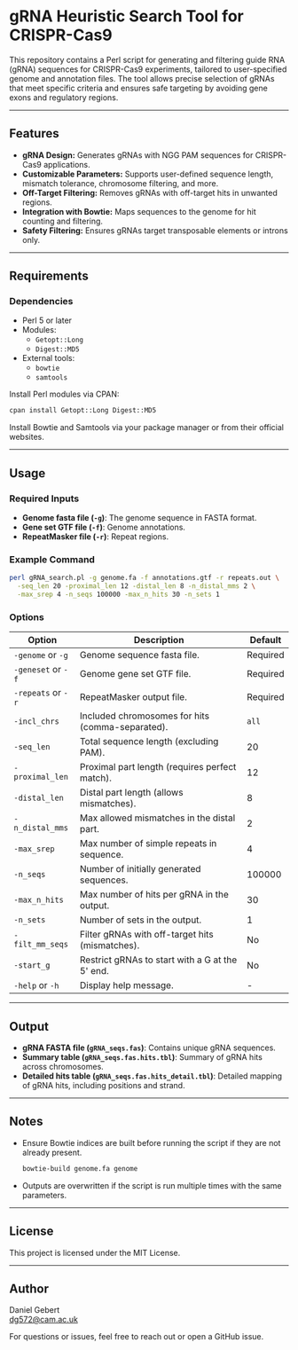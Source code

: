 # gRNA Heuristic Search Tool for CRISPR-Cas9

This repository contains a Perl script for generating and filtering guide RNA (gRNA) sequences for CRISPR-Cas9 experiments, tailored to user-specified genome and annotation files. The tool allows precise selection of gRNAs that meet specific criteria and ensures safe targeting by avoiding gene exons and regulatory regions.

---

## Features
- **gRNA Design:** Generates gRNAs with NGG PAM sequences for CRISPR-Cas9 applications.
- **Customizable Parameters:** Supports user-defined sequence length, mismatch tolerance, chromosome filtering, and more.
- **Off-Target Filtering:** Removes gRNAs with off-target hits in unwanted regions.
- **Integration with Bowtie:** Maps sequences to the genome for hit counting and filtering.
- **Safety Filtering:** Ensures gRNAs target transposable elements or introns only.

---

## Requirements

### Dependencies
- Perl 5 or later
- Modules:
  - `Getopt::Long`
  - `Digest::MD5`
- External tools:
  - `bowtie`
  - `samtools`

Install Perl modules via CPAN:
```bash
cpan install Getopt::Long Digest::MD5
```
Install Bowtie and Samtools via your package manager or from their official websites.

---

## Usage

### Required Inputs
- **Genome fasta file (`-g`)**: The genome sequence in FASTA format.
- **Gene set GTF file (`-f`)**: Genome annotations.
- **RepeatMasker file (`-r`)**: Repeat regions.

### Example Command
```bash
perl gRNA_search.pl -g genome.fa -f annotations.gtf -r repeats.out \
  -seq_len 20 -proximal_len 12 -distal_len 8 -n_distal_mms 2 \
  -max_srep 4 -n_seqs 100000 -max_n_hits 30 -n_sets 1
```

### Options
| Option                  | Description                                                                                  | Default        |
|-------------------------|----------------------------------------------------------------------------------------------|----------------|
| `-genome` or `-g`      | Genome sequence fasta file.                                                                  | Required       |
| `-geneset` or `-f`     | Genome gene set GTF file.                                                                    | Required       |
| `-repeats` or `-r`     | RepeatMasker output file.                                                                    | Required       |
| `-incl_chrs`           | Included chromosomes for hits (comma-separated).                                            | `all`          |
| `-seq_len`             | Total sequence length (excluding PAM).                                                      | 20             |
| `-proximal_len`        | Proximal part length (requires perfect match).                                              | 12             |
| `-distal_len`          | Distal part length (allows mismatches).                                                     | 8              |
| `-n_distal_mms`        | Max allowed mismatches in the distal part.                                                  | 2              |
| `-max_srep`            | Max number of simple repeats in sequence.                                                   | 4              |
| `-n_seqs`              | Number of initially generated sequences.                                                    | 100000         |
| `-max_n_hits`          | Max number of hits per gRNA in the output.                                                  | 30             |
| `-n_sets`              | Number of sets in the output.                                                               | 1              |
| `-filt_mm_seqs`        | Filter gRNAs with off-target hits (mismatches).                                             | No             |
| `-start_g`             | Restrict gRNAs to start with a G at the 5' end.                                             | No             |
| `-help` or `-h`        | Display help message.                                                                       | -              |

---

## Output
- **gRNA FASTA file (`gRNA_seqs.fas`)**: Contains unique gRNA sequences.
- **Summary table (`gRNA_seqs.fas.hits.tbl`)**: Summary of gRNA hits across chromosomes.
- **Detailed hits table (`gRNA_seqs.fas.hits_detail.tbl`)**: Detailed mapping of gRNA hits, including positions and strand.

---

## Notes
- Ensure Bowtie indices are built before running the script if they are not already present.
  ```bash
  bowtie-build genome.fa genome
  ```
- Outputs are overwritten if the script is run multiple times with the same parameters.

---

## License
This project is licensed under the MIT License.

---

## Author
Daniel Gebert  
dg572@cam.ac.uk  

For questions or issues, feel free to reach out or open a GitHub issue.

